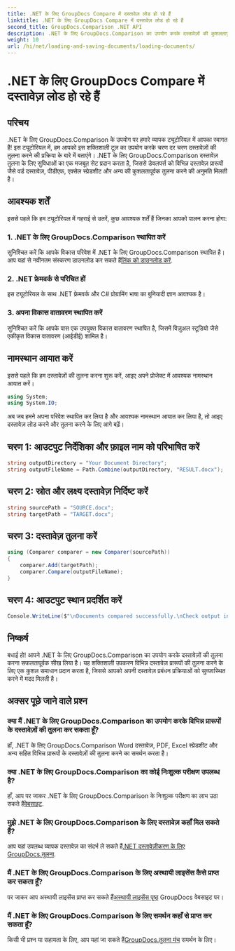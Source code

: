 ```yaml
---
title: .NET के लिए GroupDocs Compare में दस्तावेज़ लोड हो रहे हैं
linktitle: .NET के लिए GroupDocs Compare में दस्तावेज़ लोड हो रहे हैं
second_title: GroupDocs.Comparison .NET API
description: .NET के लिए GroupDocs.Comparison का उपयोग करके दस्तावेज़ों की कुशलतापूर्वक तुलना करना सीखें। अपनी दस्तावेज़ प्रबंधन प्रक्रियाओं को सुव्यवस्थित करें।
weight: 10
url: /hi/net/loading-and-saving-documents/loading-documents/
---
```


# .NET के लिए GroupDocs Compare में दस्तावेज़ लोड हो रहे हैं

## परिचय
.NET के लिए GroupDocs.Comparison के उपयोग पर हमारे व्यापक ट्यूटोरियल में आपका स्वागत है! इस ट्यूटोरियल में, हम आपको इस शक्तिशाली टूल का उपयोग करके चरण दर चरण दस्तावेज़ों की तुलना करने की प्रक्रिया के बारे में बताएंगे। .NET के लिए GroupDocs.Comparison दस्तावेज़ तुलना के लिए सुविधाओं का एक मजबूत सेट प्रदान करता है, जिससे डेवलपर्स को विभिन्न दस्तावेज़ प्रारूपों जैसे वर्ड दस्तावेज़, पीडीएफ, एक्सेल स्प्रेडशीट और अन्य की कुशलतापूर्वक तुलना करने की अनुमति मिलती है।
## आवश्यक शर्तें
इससे पहले कि हम ट्यूटोरियल में गहराई से उतरें, कुछ आवश्यक शर्तें हैं जिनका आपको पालन करना होगा:
### 1. .NET के लिए GroupDocs.Comparison स्थापित करें
 सुनिश्चित करें कि आपके विकास परिवेश में .NET के लिए GroupDocs.Comparison स्थापित है। आप यहां से नवीनतम संस्करण डाउनलोड कर सकते हैं[लिंक को डाउनलोड करें](https://releases.groupdocs.com/comparison/net/).
### 2. .NET फ्रेमवर्क से परिचित हों
इस ट्यूटोरियल के साथ .NET फ्रेमवर्क और C# प्रोग्रामिंग भाषा का बुनियादी ज्ञान आवश्यक है।
### 3. अपना विकास वातावरण स्थापित करें
सुनिश्चित करें कि आपके पास एक उपयुक्त विकास वातावरण स्थापित है, जिसमें विज़ुअल स्टूडियो जैसे एकीकृत विकास वातावरण (आईडीई) शामिल है।

## नामस्थान आयात करें
इससे पहले कि हम दस्तावेज़ों की तुलना करना शुरू करें, आइए अपने प्रोजेक्ट में आवश्यक नामस्थान आयात करें।

```csharp
using System;
using System.IO;
```

अब जब हमने अपना परिवेश स्थापित कर लिया है और आवश्यक नामस्थान आयात कर लिया है, तो आइए दस्तावेज़ लोड करने और तुलना करने के लिए आगे बढ़ें।
## चरण 1: आउटपुट निर्देशिका और फ़ाइल नाम को परिभाषित करें
```csharp
string outputDirectory = "Your Document Directory";
string outputFileName = Path.Combine(outputDirectory, "RESULT.docx");
```
## चरण 2: स्रोत और लक्ष्य दस्तावेज़ निर्दिष्ट करें
```csharp
string sourcePath = "SOURCE.docx";
string targetPath = "TARGET.docx";
```
## चरण 3: दस्तावेज़ तुलना करें
```csharp
using (Comparer comparer = new Comparer(sourcePath))
{
    comparer.Add(targetPath);
    comparer.Compare(outputFileName);
}
```
## चरण 4: आउटपुट स्थान प्रदर्शित करें
```csharp
Console.WriteLine($"\nDocuments compared successfully.\nCheck output in {outputDirectory}.");
```

## निष्कर्ष
बधाई हो! आपने .NET के लिए GroupDocs.Comparison का उपयोग करके दस्तावेज़ों की तुलना करना सफलतापूर्वक सीख लिया है। यह शक्तिशाली उपकरण विभिन्न दस्तावेज़ प्रारूपों की तुलना करने के लिए एक कुशल समाधान प्रदान करता है, जिससे आपको अपनी दस्तावेज़ प्रबंधन प्रक्रियाओं को सुव्यवस्थित करने में मदद मिलती है।
## अक्सर पूछे जाने वाले प्रश्न
### क्या मैं .NET के लिए GroupDocs.Comparison का उपयोग करके विभिन्न प्रारूपों के दस्तावेज़ों की तुलना कर सकता हूँ?
हाँ, .NET के लिए GroupDocs.Comparison Word दस्तावेज़, PDF, Excel स्प्रेडशीट और अन्य सहित विभिन्न प्रारूपों के दस्तावेज़ों की तुलना करने का समर्थन करता है।
### क्या .NET के लिए GroupDocs.Comparison का कोई निःशुल्क परीक्षण उपलब्ध है?
 हाँ, आप पर जाकर .NET के लिए GroupDocs.Comparison के निःशुल्क परीक्षण का लाभ उठा सकते हैं[वेबसाइट](https://releases.groupdocs.com/).
### मुझे .NET के लिए GroupDocs.Comparison के लिए दस्तावेज़ कहाँ मिल सकते हैं?
 आप यहां उपलब्ध व्यापक दस्तावेज़ का संदर्भ ले सकते हैं[.NET दस्तावेज़ीकरण के लिए GroupDocs.तुलना](https://tutorials.groupdocs.com/comparison/net/).
### मैं .NET के लिए GroupDocs.Comparison के लिए अस्थायी लाइसेंस कैसे प्राप्त कर सकता हूँ?
 पर जाकर आप अस्थायी लाइसेंस प्राप्त कर सकते हैं[अस्थायी लाइसेंस पृष्ठ](https://purchase.groupdocs.com/temporary-license/) GroupDocs वेबसाइट पर।
### मैं .NET के लिए GroupDocs.Comparison के लिए समर्थन कहाँ से प्राप्त कर सकता हूँ?
 किसी भी प्रश्न या सहायता के लिए, आप यहां जा सकते हैं[GroupDocs.तुलना मंच](https://forum.groupdocs.com/c/comparison/12) समर्थन के लिए।
